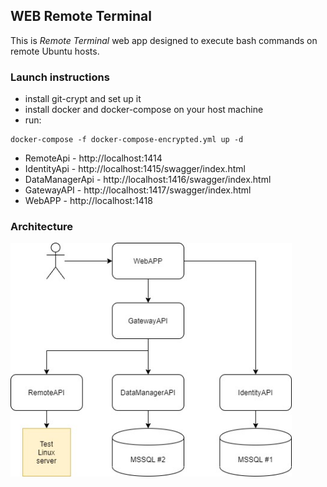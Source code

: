 ## WEB Remote Terminal

This is *Remote Terminal* web app designed to execute bash commands on remote Ubuntu hosts.

### Launch instructions

- install git-crypt and set up it
- install docker and docker-compose on your host machine
- run:

```
docker-compose -f docker-compose-encrypted.yml up -d
```

- RemoteApi - http://localhost:1414
- IdentityApi - http://localhost:1415/swagger/index.html
- DataManagerApi - http://localhost:1416/swagger/index.html
- GatewayAPI - http://localhost:1417/swagger/index.html
- WebAPP - http://localhost:1418

### Architecture

<img src="arch.jpg" width="450" />